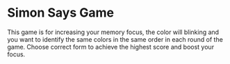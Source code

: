 # Simon Says Game

This game is for increasing your memory focus, the color will blinking and you want to identify the same colors in the same order in each round of the game. Choose correct form to achieve the highest score and boost your focus.